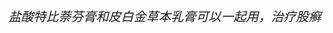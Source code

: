 <left><h6 style="magrin:0px;text-align:left;font-size:20px;">
<p> 
盐酸特比萘芬膏和皮白金草本乳膏可以一起用，治疗股癣 <br>
 <br>
 <br>
 <br>

 </p>

</left>
